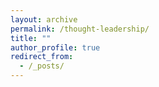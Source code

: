 ```yaml
---
layout: archive
permalink: /thought-leadership/
title: ""
author_profile: true
redirect_from:
  - /_posts/
---
```


